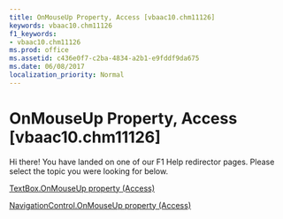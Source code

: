 ```yaml
---
title: OnMouseUp Property, Access [vbaac10.chm11126]
keywords: vbaac10.chm11126
f1_keywords:
- vbaac10.chm11126
ms.prod: office
ms.assetid: c436e0f7-c2ba-4834-a2b1-e9fddf9da675
ms.date: 06/08/2017
localization_priority: Normal
---
```



# OnMouseUp Property, Access [vbaac10.chm11126]

Hi there! You have landed on one of our F1 Help redirector pages. Please select the topic you were looking for below.

[TextBox.OnMouseUp property (Access)](http://msdn.microsoft.com/library/acd5de89-de56-e7c4-1a5d-cc560c5cffb6%28Office.15%29.aspx)

[NavigationControl.OnMouseUp property (Access)](http://msdn.microsoft.com/library/fc251872-bc0b-d3a3-1426-fdb121b24145%28Office.15%29.aspx)


